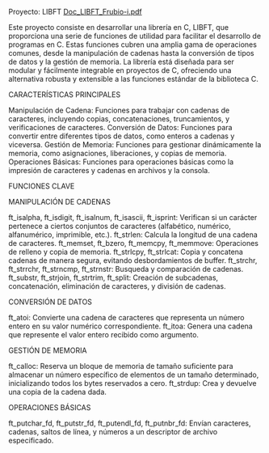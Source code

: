 Proyecto: LIBFT
[Doc_LIBFT_Frubio-i.pdf](https://github.com/user-attachments/files/16397240/Doc_LIBFT_Frubio-i.pdf)

Este proyecto consiste en desarrollar una librería en C, LIBFT, que proporciona una serie de funciones de utilidad para facilitar el desarrollo de programas en C. Estas funciones cubren una amplia gama de operaciones comunes, 
desde la manipulación de cadenas hasta la conversión de tipos de datos y la gestión de memoria. La librería está diseñada para ser modular y fácilmente integrable en proyectos de C, 
ofreciendo una alternativa robusta y extensible a las funciones estándar de la biblioteca C.

CARACTERÍSTICAS PRINCIPALES

Manipulación de Cadena: Funciones para trabajar con cadenas de caracteres, incluyendo copias, concatenaciones, truncamientos, y verificaciones de caracteres.
Conversión de Datos: Funciones para convertir entre diferentes tipos de datos, como enteros a cadenas y viceversa.
Gestión de Memoria: Funciones para gestionar dinámicamente la memoria, como asignaciones, liberaciones, y copias de memoria.
Operaciones Básicas: Funciones para operaciones básicas como la impresión de caracteres y cadenas en archivos y la consola.

FUNCIONES CLAVE

MANIPULACIÓN DE CADENAS

ft_isalpha, ft_isdigit, ft_isalnum, ft_isascii, ft_isprint: Verifican si un carácter pertenece a ciertos conjuntos de caracteres (alfabético, numérico, alfanumérico, imprimible, etc.).
ft_strlen: Calcula la longitud de una cadena de caracteres.
ft_memset, ft_bzero, ft_memcpy, ft_memmove: Operaciones de relleno y copia de memoria.
ft_strlcpy, ft_strlcat: Copia y concatena cadenas de manera segura, evitando desbordamientos de buffer.
ft_strchr, ft_strrchr, ft_strncmp, ft_strnstr: Busqueda y comparación de cadenas.
ft_substr, ft_strjoin, ft_strtrim, ft_split: Creación de subcadenas, concatenación, eliminación de caracteres, y división de cadenas.

CONVERSIÓN DE DATOS

ft_atoi: Convierte una cadena de caracteres que representa un número entero en su valor numérico correspondiente.
ft_itoa: Genera una cadena que represente el valor entero recibido como argumento.

GESTIÓN DE MEMORIA

ft_calloc: Reserva un bloque de memoria de tamaño suficiente para almacenar un número específico de elementos de un tamaño determinado, inicializando todos los bytes reservados a cero.
ft_strdup: Crea y devuelve una copia de la cadena dada.

OPERACIONES BÁSICAS

ft_putchar_fd, ft_putstr_fd, ft_putendl_fd, ft_putnbr_fd: Envían caracteres, cadenas, saltos de línea, y números a un descriptor de archivo especificado.
